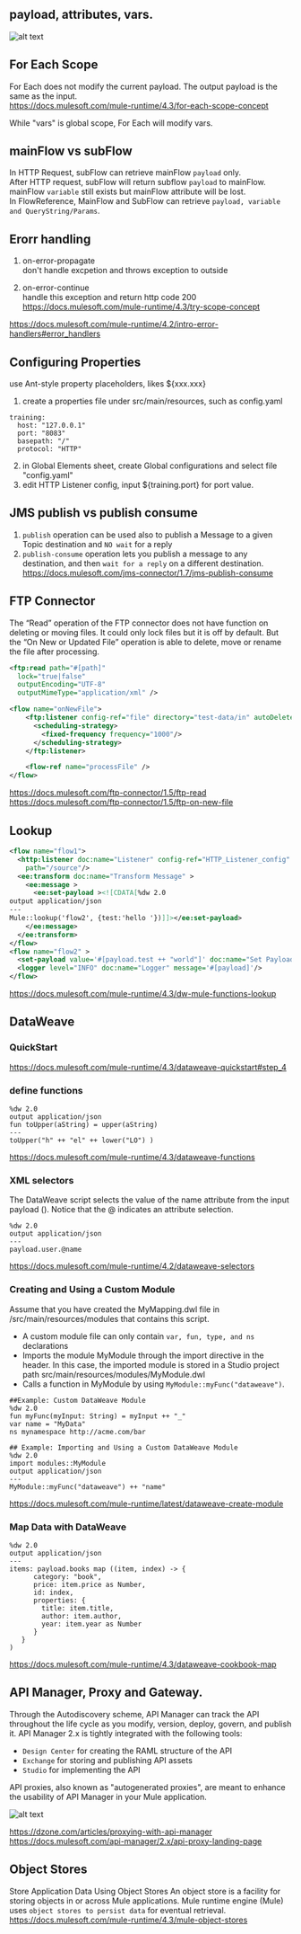## payload, attributes, vars. 
![alt text](img/payload.png)

## For Each Scope 
For Each does not modify the current payload. The output payload is the same as the input.  
https://docs.mulesoft.com/mule-runtime/4.3/for-each-scope-concept 

While "vars" is global scope, For Each will modify vars.   


## mainFlow vs subFlow
In HTTP Request, subFlow can retrieve mainFlow `payload` only.   
After HTTP request, subFlow will return subflow `payload` to mainFlow. mainFlow `variable` still exists but mainFlow attribute will be lost.   
In FlowReference, MainFlow and SubFlow can retrieve `payload, variable and QueryString/Params`.   

## Erorr handling
1. on-error-propagate  
don't handle excpetion and throws exception to outside   

2. on-error-continue  
handle this exception and return http code 200  
https://docs.mulesoft.com/mule-runtime/4.3/try-scope-concept  

https://docs.mulesoft.com/mule-runtime/4.2/intro-error-handlers#error_handlers 


## Configuring Properties
use Ant-style property placeholders, likes ${xxx.xxx}
1. create a properties file under src/main/resources, such as config.yaml
```
training: 
  host: "127.0.0.1"
  port: "8083"
  basepath: "/"
  protocol: "HTTP"  
```
2. in Global Elements sheet, create Global configurations and select file "config.yaml"  
3. edit HTTP Listener config, input ${training.port} for port value.  

## JMS publish vs publish consume
1. `publish` operation can be used also to publish a Message to a given Topic destination and `NO wait` for a reply
2. `publish-consume` operation lets you publish a message to any destination, and then `wait for a reply` on a different destination.  
https://docs.mulesoft.com/jms-connector/1.7/jms-publish-consume  



## FTP Connector 

The “Read” operation of the FTP connector does not have function on deleting or moving files. It could only lock files but it is off by default. But the “On New or Updated File” operation is able to delete, move or rename the file after processing.  

```xml
<ftp:read path="#[path]"
  lock="true|false"
  outputEncoding="UTF-8"
  outputMimeType="application/xml" />

<flow name="onNewFile">
    <ftp:listener config-ref="file" directory="test-data/in" autoDelete="true">
      <scheduling-strategy>
        <fixed-frequency frequency="1000"/>
      </scheduling-strategy>
    </ftp:listener>

    <flow-ref name="processFile" />
</flow>
```

https://docs.mulesoft.com/ftp-connector/1.5/ftp-read  
https://docs.mulesoft.com/ftp-connector/1.5/ftp-on-new-file  

## Lookup 
```xml
<flow name="flow1">
  <http:listener doc:name="Listener" config-ref="HTTP_Listener_config"
    path="/source"/>
  <ee:transform doc:name="Transform Message" >
    <ee:message >
      <ee:set-payload ><![CDATA[%dw 2.0
output application/json
---
Mule::lookup('flow2', {test:'hello '})]]></ee:set-payload>
    </ee:message>
  </ee:transform>
</flow>
<flow name="flow2" >
  <set-payload value='#[payload.test ++ "world"]' doc:name="Set Payload" />
  <logger level="INFO" doc:name="Logger" message='#[payload]'/>
</flow>
```

https://docs.mulesoft.com/mule-runtime/4.3/dw-mule-functions-lookup  

## DataWeave
### QuickStart 
https://docs.mulesoft.com/mule-runtime/4.3/dataweave-quickstart#step_4  

### define functions
```
%dw 2.0
output application/json
fun toUpper(aString) = upper(aString)
---
toUpper("h" ++ "el" ++ lower("LO") )
```
https://docs.mulesoft.com/mule-runtime/4.3/dataweave-functions  

### XML selectors 
The DataWeave script selects the value of the name attribute from the input payload (<user name="Weave"/>). Notice that the @ indicates an attribute selection.
```
%dw 2.0
output application/json
---
payload.user.@name
```
https://docs.mulesoft.com/mule-runtime/4.2/dataweave-selectors  

### Creating and Using a Custom Module
Assume that you have created the MyMapping.dwl file in /src/main/resources/modules that contains this script.  

* A custom module file can only contain `var, fun, type, and ns` declarations
* Imports the module MyModule through the import directive in the header. In this case, the imported module is stored in a Studio project path src/main/resources/modules/MyModule.dwl
* Calls a function in MyModule by using `MyModule::myFunc("dataweave")`.

```
##Example: Custom DataWeave Module
%dw 2.0
fun myFunc(myInput: String) = myInput ++ "_"
var name = "MyData"
ns mynamespace http://acme.com/bar

## Example: Importing and Using a Custom DataWeave Module
%dw 2.0
import modules::MyModule
output application/json
---
MyModule::myFunc("dataweave") ++ "name"
```
https://docs.mulesoft.com/mule-runtime/latest/dataweave-create-module  

### Map Data with DataWeave
```
%dw 2.0
output application/json
---
items: payload.books map ((item, index) -> {
      category: "book",
      price: item.price as Number,
      id: index,
      properties: {
        title: item.title,
        author: item.author,
        year: item.year as Number
      }
   }
)
```
https://docs.mulesoft.com/mule-runtime/4.3/dataweave-cookbook-map  

## API Manager, Proxy and Gateway. 
Through the Autodiscovery scheme, API Manager can track the API throughout the life cycle as you modify, version, deploy, govern, and publish it. API Manager 2.x is tightly integrated with the following tools:

* `Design Center` for creating the RAML structure of the API
* `Exchange` for storing and publishing API assets
* `Studio` for implementing the API

API proxies, also known as "autogenerated proxies", are meant to enhance the usability of API Manager in your Mule application.  

![alt text](img/APIManager.png)


https://dzone.com/articles/proxying-with-api-manager  
https://docs.mulesoft.com/api-manager/2.x/api-proxy-landing-page  

## Object Stores
Store Application Data Using Object Stores
An object store is a facility for storing objects in or across Mule applications. Mule runtime engine (Mule) uses `object stores to persist data` for eventual retrieval.  
https://docs.mulesoft.com/mule-runtime/4.3/mule-object-stores  




